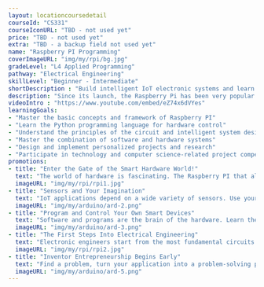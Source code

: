 ```yaml
---
layout: locationcoursedetail
courseId: "CS331"
courseIconURL: "TBD - not used yet"
price: "TBD - not used yet"
extra: "TBD - a backup field not used yet"
name: "Raspberry PI Programming"
coverImageURL: "img/my/rpi/bg.jpg"
gradeLevel: "L4 Applied Programming"
pathway: "Electrical Engineering"
skillLevel: "Beginner - Intermediate"
shortDescription : "Build intelligent IoT electronic systems and learn about software in the hardware world!"
description: "Since its launch, the Raspberry Pi has been very popular among computer enthusiasts. It may be small, but the Raspberry PI is seriously powerful. Video, audio, and other functions are all included, and you can build your own IoT application system by programming software."
videoIntro : "https://www.youtube.com/embed/eZ74x6dVYes"
learningGoals:
- "Master the basic concepts and framework of Raspberry PI"
- "Learn the Python programming language for hardware control"
- "Understand the principles of the circuit and intelligent system design"
- "Master the combination of software and hardware systems"
- "Design and implement personalized projects and research"
- "Participate in technology and computer science-related project competitions"
promotions:
- title: "Enter the Gate of the Smart Hardware World!"
  text: "The world of hardware is fascinating. The Raspberry PI that allows you to enter that world and experience the full process of developing an intelligent system."
  imageURL: "img/my/rpi/rpi1.jpg"
- title: "Sensors and Your Imagination"
  text: "IoT applications depend on a wide variety of sensors. Use your imagination and you will find that all the functions you want can be implemented by sensors."
  imageURL: "img/my/arduino/ard-2.png"
- title: "Program and Control Your Own Smart Devices"
  text: "Software and programs are the brain of the hardware. Learn the popular Python language to control these intelligent electronic systems with your own programs."
  imageURL: "img/my/arduino/ard-3.png"
- title: "The First Steps Into Electrical Engineering"
  text: "Electronic engineers start from the most fundamental circuits and programming. Your experiences will grow bit by bit. One day, you will become a master."
  imageURL: "img/my/rpi/rpi2.jpg"
- title: "Inventor Entrepreneurship Begins Early"
  text: "Find a problem, turn your application into a problem-solving product, and be a young inventor."
  imageURL: "img/my/arduino/ard-5.png"
---
```

